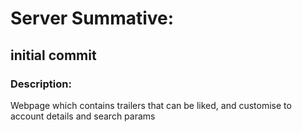 # Server Summative:

## initial commit

### Description:
Webpage which contains trailers that can be liked, and customise to account details and search params